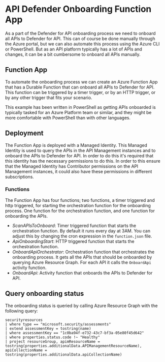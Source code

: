# API Defender Onboarding Function App

As a part of the Defender for API onboarding process we need to onboard all APIs to Defender for API. This can of course be done manually through the Azure portal, but we can also automate this process using the Azure CLI or PowerShell. But as an API platform typically has a lot of APIs and changes, it can be a bit cumbersome to onboard all APIs manually.

## Function App

To automate the onboarding process we can create an Azure Function App that has a Durable Function that can onboard all APIs to Defender for API. This function can be triggered by a timer trigger, or by an HTTP trigger, or by any other trigger that fits your scenario.

This example has been written in PowerShell as getting APIs onboarded is typically tasked for an Azure Platform team or similar, and they might be more comfortable with PowerShell than with other languages.

## Deployment

The Function App is deployed with a Managed Identity. This Managed Identity is used to query the APIs in the API Management instances and to onboard the APIs to Defender for API. In order to do this it's required that this identity has the necessary permissions to do this. In order to this ensure that the Managed Identity has Contributor permissions on the API Management instances, it could also have these permissions in different subscriptions.

### Functions

The Function App has four functions; two functions, a timer triggered and http triggered, for starting the orchestration function for the onboarding process. One function for the orchestration function, and one function for onboarding the APIs.

- *ScanAPIsToOnboard*: Timer triggered function that starts the orchestration function. By default it runs every day at 3AM. You can adjust this by changing the cron expression in the `function.json` file.
- *ApiOnboardingStart*: HTTP triggered function that starts the orchestration function.
- *OnboardApiOrchestrator*: Orchestration function that orchestrates the onboarding process. It gets all the APIs that should be onboarded by querying Azure Resource Graph. For each API it calls the `OnboardApi` activity function.
- *OnboardApi*: Activity function that onboards the APIs to Defender for API.

## Query onboarding status

The onboarding status is queried by calling Azure Resource Graph with the following query:

```kusto
securityresources
| where type == "microsoft.security/assessments"
| extend assessmentKey = tostring(name)
| where assessmentKey == "1c0ba94f-e732-43c7-bf3a-05e80f45d642"
| where properties.status.code !~ "Healthy"
| project resourceGroup, apimResourceName = tostring(properties.additionalData.APIManagementResourceName), apiCollectionName = tostring(properties.additionalData.apiCollectionName)
```
